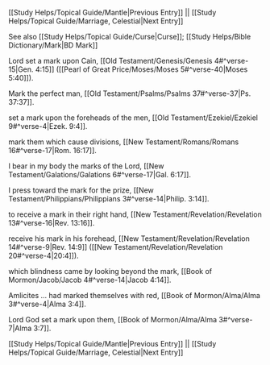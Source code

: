 [[Study Helps/Topical Guide/Mantle|Previous Entry]]  ||  [[Study Helps/Topical Guide/Marriage, Celestial|Next Entry]]

 See also [[Study Helps/Topical Guide/Curse|Curse]]; [[Study Helps/Bible Dictionary/Mark|BD Mark]]

 Lord set a mark upon Cain, [[Old Testament/Genesis/Genesis 4#^verse-15|Gen. 4:15]] ([[Pearl of Great Price/Moses/Moses 5#^verse-40|Moses 5:40]]).

 Mark the perfect man, [[Old Testament/Psalms/Psalms 37#^verse-37|Ps. 37:37]].

 set a mark upon the foreheads of the men, [[Old Testament/Ezekiel/Ezekiel 9#^verse-4|Ezek. 9:4]].

 mark them which cause divisions, [[New Testament/Romans/Romans 16#^verse-17|Rom. 16:17]].

 I bear in my body the marks of the Lord, [[New Testament/Galations/Galations 6#^verse-17|Gal. 6:17]].

 I press toward the mark for the prize, [[New Testament/Philippians/Philippians 3#^verse-14|Philip. 3:14]].

 to receive a mark in their right hand, [[New Testament/Revelation/Revelation 13#^verse-16|Rev. 13:16]].

 receive his mark in his forehead, [[New Testament/Revelation/Revelation 14#^verse-9|Rev. 14:9]] ([[New Testament/Revelation/Revelation 20#^verse-4|20:4]]).

 which blindness came by looking beyond the mark, [[Book of Mormon/Jacob/Jacob 4#^verse-14|Jacob 4:14]].

 Amlicites ... had marked themselves with red, [[Book of Mormon/Alma/Alma 3#^verse-4|Alma 3:4]].

 Lord God set a mark upon them, [[Book of Mormon/Alma/Alma 3#^verse-7|Alma 3:7]].

[[Study Helps/Topical Guide/Mantle|Previous Entry]]  ||  [[Study Helps/Topical Guide/Marriage, Celestial|Next Entry]]